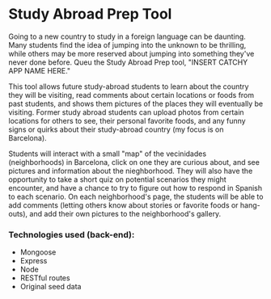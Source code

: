 # Study Abroad Prep Tool 

Going to a new country to study in a foreign language can be daunting. Many students find the idea of jumping into the unknown to be thrilling, while others may be more reserved about jumping into something they've never done before. Queu the Study Abroad Prep tool, "INSERT CATCHY APP NAME HERE." 

This tool allows future study-abroad students to learn about the country they will be visiting, read comments about certain locations or foods from past students, and shows them pictures of the places they will eventually be visiting. Former study abroad students can upload photos from certain locations for others to see, their personal favorite foods, and any funny signs or quirks about their study-abroad country (my focus is on Barcelona). 

Students will interact with a small "map" of the vecinidades (neighborhoods) in Barcelona, click on one they are curious about, and see pictures and information about the nieghborhood. They will also have the opportunity to take a short quiz on potential scenarios they might encounter, and have a chance to try to figure out how to respond in Spanish to each scenario. On each neighborhood's page, the students will be able to add comments (letting others know about stories or favorite foods or hang-outs), and add their own pictures to the neighborhood's gallery.  

### Technologies used (back-end): 
* Mongoose
* Express
* Node 
* RESTful routes
* Original seed data 
